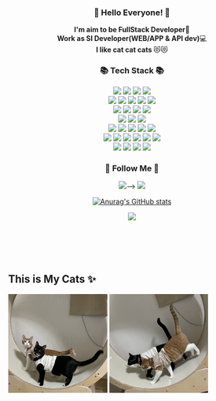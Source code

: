 <!-- ### Hi there 👋 -->
<h3 align="center">👋 Hello Everyone! 👋</h3>
<p align="center">
  <b>I'm aim to be FullStack Developer</b>🎅 <br>
  <b>Work as SI Developer(WEB/APP & API dev)</b>💻<br>
  <b>I like cat cat cats </b>😻😻
</p>
<h3 align="center">📚 Tech Stack 📚</h3>
<p align="center">
  <img src="https://img.shields.io/badge/java-007396?style=for-the-badge&logo=java&logoColor=white">
  <img src="https://img.shields.io/badge/C-A8B9CC?style=for-the-badge&logo=C&logoColor=white">
  <!--<img src="https://img.shields.io/badge/c++-00599C?style=for-the-badge&logo=c%2B%2B&logoColor=white">-->
  <img src="https://img.shields.io/badge/C%23-239120?style=for-the-badge&logo=c-sharp&logoColor=white">
  <img src="https://img.shields.io/badge/Python-3776AB?style=for-the-badge&logo=Python&logoColor=white">
  <br>
  <img src="https://img.shields.io/badge/html5-E34F26?style=for-the-badge&logo=html5&logoColor=white">
  <img src="https://img.shields.io/badge/css-1572B6?style=for-the-badge&logo=css3&logoColor=white">
  <img src="https://img.shields.io/badge/javascript-F7DF1E?style=for-the-badge&logo=javascript&logoColor=black">
  <img src="https://img.shields.io/badge/jquery-0769AD?style=for-the-badge&logo=jquery&logoColor=white">
  <img src="https://img.shields.io/badge/node.js-339933?style=for-the-badge&logo=Node.js&logoColor=white">
  <br>
  <img src="https://img.shields.io/badge/oracle-F80000?style=for-the-badge&logo=oracle&logoColor=white"/>
  <img src="https://img.shields.io/badge/mysql-4479A1?style=for-the-badge&logo=mysql&logoColor=white"/> 
  <img src="https://img.shields.io/badge/mariaDB-003545?style=for-the-badge&logo=mariaDB&logoColor=white"/>
  <img src="https://img.shields.io/badge/PostgreSQL-4169E1?style=for-the-badge&logo=PostgreSQL&logoColor=white"/>
  <br>
  <img src="https://img.shields.io/badge/linux-FCC624?style=for-the-badge&logo=linux&logoColor=black"/>
  <img src="https://img.shields.io/badge/ubuntu-E95420?style=for-the-badge&logo=ubuntu&logoColor=black"/>
  <img src="https://img.shields.io/badge/apache tomcat-F8DC75?style=for-the-badge&logo=apachetomcat&logoColor=black"/>
  <br>
  <img src="https://img.shields.io/badge/spring-6DB33F?style=for-the-badge&logo=spring&logoColor=white"/>
  <img src="https://img.shields.io/badge/springboot-6DB33F?style=for-the-badge&logo=springboot&logoColor=white"/>
  <img src="https://img.shields.io/badge/Postman-FF6C37?style=for-the-badge&logo=Postman&logoColor=white"/>
  <img src="https://img.shields.io/badge/Jenkins-D24939?style=for-the-badge&logo=Jenkins&logoColor=white"/>
  <img src="https://img.shields.io/badge/Gradle-02303A?style=for-the-badge&logo=Gradle&logoColor=white"/>
  <br>
  <img src="https://img.shields.io/badge/Visual Studio-5C2D91?style=for-the-badge&logo=Visual Studio&logoColor=white"/>
  <img src="https://img.shields.io/badge/Visual Studio Code-007ACC?style=for-the-badge&logo=Visual Studio Code&logoColor=white"/>
  <img src="https://img.shields.io/badge/Eclipse-2C2255?style=for-the-badge&logo=Eclipse&logoColor=white"/>
  <img src="https://img.shields.io/badge/JSON-000000?style=for-the-badge&logo=json&logoColor=white"/>
  <img src="https://img.shields.io/badge/PyCharm-000000?style=for-the-badge&logo=PyCharm&logoColor=white"/>
  <img src="https://img.shields.io/badge/Unity-FFFFFF?style=for-the-badge&logo=Unity&logoColor=black"/>
  <br>
  <img src="https://img.shields.io/badge/github-181717?style=for-the-badge&logo=github&logoColor=white"/>
  <img src="https://img.shields.io/badge/git-F05032?style=for-the-badge&logo=git&logoColor=white"/>
  <img src="https://img.shields.io/badge/Gitlab-FC6D26?style=for-the-badge&logo=Gitlab&logoColor=white"/>
  <img src="https://img.shields.io/badge/Jira Software-0052CC?style=for-the-badge&logo=JiraSoftware&logoColor=white"/>
  <!-- flat-square flat -->
</p>
<h3 align="center">🌈 Follow Me 🌈</h3>
<p align="center">
  <!-- <a href="https://www.instagram.com/febnoon/"><img src="https://img.shields.io/badge/Instagram-E4405F?style=for-the-badge&logo=Instagram&logoColor=white&link=https://www.instagram.com/febnoon/"/></a>-->
  <a href="https://yesubway.tistory.com"><img src="https://img.shields.io/badge/TISTORY-orange?style=for-the-badge&logo=TISTORY&logoColor=white&link=https://yesubway.tistory.com"/></a>-->
  <a href="mailto:yesubway@naver.com"><img src="https://img.shields.io/badge/Naver-03C75A?style=for-the-badge&logo=Naver&logoColor=white&link=yesubway@naver.com"/></a>
</p>
<div align="center">
  
[![Anurag's GitHub stats](https://github-readme-stats.vercel.app/api?username=yesubway&hide_title=true&show_icons=true&include_all_commits=true&disable_animations=true&theme=vue)](https://github.com/anuraghazra/github-readme-stats)
</div>
<p align="center">
  <a href="https://hits.seeyoufarm.com"><img src="https://hits.seeyoufarm.com/api/count/incr/badge.svg?url=https%3A%2F%2Fgithub.com%2Fyesubway&count_bg=%230052CC&title_bg=%23181717&icon=github.svg&icon_color=%23E7E7E7&title=hits&edge_flat=true">
  </a>
</p>

<br><br><br>
This is My Cats ✨
--
<img src="/src/img/cat_002.jpg" width="40%" heigth="50%" title="cat2" alt="cat2"></img>
<img src="/src/img/cat_001.jpg" width="40%" heigth="50%" title="cat1" alt="cat1"></img>
<br>

<!--
**yesubway/yesubway** is a ✨ _special_ ✨ repository because its `README.md` (this file) appears on your GitHub profile.

Here are some ideas to get you started:

- 🔭 I’m currently working on ...
- 🌱 I’m currently learning ...
- 👯 I’m looking to collaborate on ...
- 🤔 I’m looking for help with ...
- 💬 Ask me about ...
- 📫 How to reach me: ...
- 😄 Pronouns: ...
- ⚡ Fun fact: ...
-->
